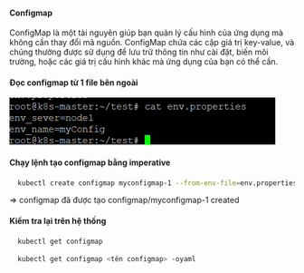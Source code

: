#### Configmap

ConfigMap là một tài nguyên giúp bạn quản lý cấu hình của ứng dụng mà không cần thay đổi mã nguồn. ConfigMap chứa các cặp giá trị key-value, và chúng thường được sử dụng để lưu trữ thông tin như cài đặt, biến môi trường, hoặc các giá trị cấu hình khác mà ứng dụng của bạn có thể cần.

#### Đọc configmap từ 1 file bên ngoài
![Alt text](image-1.png)

#### Chạy lệnh tạo configmap bằng imperative

```bash
  kubectl create configmap myconfigmap-1 --from-env-file=env.properties
```
=> configmap đã được tạo configmap/myconfigmap-1 created

#### Kiểm tra lại trên hệ thống

```bash
  kubectl get configmap
```

```bash
  kubectl get configmap <tên configmap> -oyaml 
```